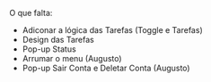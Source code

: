 O que falta:
- Adiconar a lógica das Tarefas (Toggle e Tarefas)
- Design das Tarefas
- Pop-up Status
- Arrumar o menu (Augusto)
- Pop-up Sair Conta e Deletar Conta (Augusto)

